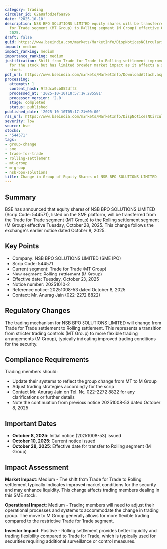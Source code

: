 ```yaml
---
category: trading
circular_id: 62a8afbd3ef6aa96
date: '2025-10-10'
description: NSB BPO SOLUTIONS LIMITED equity shares will be transferred from Trade
  for Trade segment (MT Group) to Rolling segment (M Group) effective October 28,
  2025.
draft: false
guid: https://www.bseindia.com/markets/MarketInfo/DispNoticesNCirculars.aspx?Noticeid={7418AEA6-6DA4-47C7-9F31-04646F497EBF}&noticeno=20251010-2&dt=10/10/2025&icount=2&totcount=72&flag=0
impact: medium
impact_ranking: medium
importance_ranking: medium
justification: Shift from Trade for Trade to Rolling settlement improves liquidity
  for the stock but has limited broader market impact as it affects a single SME IPO
  stock.
pdf_url: https://www.bseindia.com/markets/MarketInfo/DownloadAttach.aspx?id=20251010-2&attachedId=
processing:
  attempts: 1
  content_hash: 9f2dca0cb852dff3
  processed_at: '2025-10-10T18:57:16.285581'
  processor_version: '2.0'
  stage: completed
  status: published
published_date: '2025-10-10T05:17:23+00:00'
rss_url: https://www.bseindia.com/markets/MarketInfo/DispNoticesNCirculars.aspx?Noticeid={7418AEA6-6DA4-47C7-9F31-04646F497EBF}&noticeno=20251010-2&dt=10/10/2025&icount=2&totcount=72&flag=0
severity: low
source: bse
stocks:
- '544571'
tags:
- group-change
- sme
- trade-for-trade
- rolling-settlement
- mt-group
- m-group
- nsb-bpo-solutions
title: Change in Group of Equity Shares of NSB BPO SOLUTIONS LIMITED
---
```


## Summary

BSE has announced that equity shares of NSB BPO SOLUTIONS LIMITED (Scrip Code: 544571), listed on the SME platform, will be transferred from the Trade for Trade segment (MT Group) to the Rolling settlement segment (M Group) effective Tuesday, October 28, 2025. This change follows the exchange's earlier notice dated October 8, 2025.

## Key Points

- Company: NSB BPO SOLUTIONS LIMITED (SME IPO)
- Scrip Code: 544571
- Current segment: Trade for Trade (MT Group)
- New segment: Rolling settlement (M Group)
- Effective date: Tuesday, October 28, 2025
- Notice number: 20251010-2
- Reference notice: 20251008-53 dated October 8, 2025
- Contact: Mr. Anurag Jain (022-2272 8822)

## Regulatory Changes

The trading mechanism for NSB BPO SOLUTIONS LIMITED will change from Trade for Trade settlement to Rolling settlement. This represents a transition from stricter trading controls (MT Group) to more flexible trading arrangements (M Group), typically indicating improved trading conditions for the security.

## Compliance Requirements

Trading members should:
- Update their systems to reflect the group change from MT to M Group
- Adjust trading strategies accordingly for the scrip
- Contact Mr. Anurag Jain on Tel. No. 022-2272 8822 for any clarifications or further details
- Note the continuation from previous notice 20251008-53 dated October 8, 2025

## Important Dates

- **October 8, 2025**: Initial notice (20251008-53) issued
- **October 10, 2025**: Current notice issued
- **October 28, 2025**: Effective date for transfer to Rolling segment (M Group)

## Impact Assessment

**Market Impact**: Medium - The shift from Trade for Trade to Rolling settlement typically indicates improved market conditions for the security and may enhance liquidity. This change affects trading members dealing in this SME stock.

**Operational Impact**: Medium - Trading members will need to adjust their operational processes and systems to accommodate the change in trading group. The move to M Group generally allows for more flexible trading compared to the restrictive Trade for Trade segment.

**Investor Impact**: Positive - Rolling settlement provides better liquidity and trading flexibility compared to Trade for Trade, which is typically used for securities requiring additional surveillance or control measures.